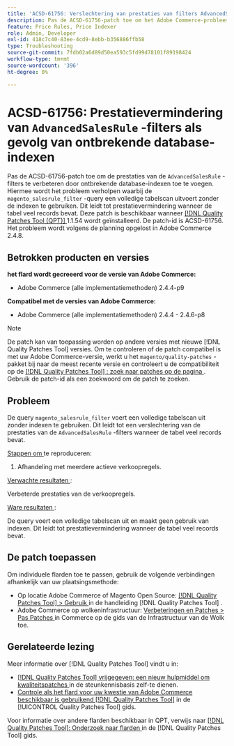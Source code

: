 ```yaml
---
title: 'ACSD-61756: Verslechtering van prestaties van filters AdvancedSalesRule toe te schrijven aan ontbrekende gegevensbestandindexen'
description: Pas de ACSD-61756-patch toe om het Adobe Commerce-probleem te verhelpen, waarbij de query &grave; magento_salesrule_filter&grave; een volledige tabelscan uitvoert zonder indexen te gebruiken. Dit leidt tot prestatievermindering bij het verwerken van grote volumes records. Dit flard verbetert prestaties door de ontbrekende gegevensbestandindexen voor filters te toevoegen AdvancedSalesRule.
feature: Price Rules, Price Indexer
role: Admin, Developer
exl-id: 418c7c40-83ee-4cd9-8ebb-b356886ffb58
type: Troubleshooting
source-git-commit: 7fdb02a6d89d50ea593c5fd99d78101f89198424
workflow-type: tm+mt
source-wordcount: '396'
ht-degree: 0%

---
```


# ACSD-61756: Prestatievermindering van `AdvancedSalesRule` -filters als gevolg van ontbrekende database-indexen

Pas de ACSD-61756-patch toe om de prestaties van de `AdvancedSalesRule` -filters te verbeteren door ontbrekende database-indexen toe te voegen. Hiermee wordt het probleem verholpen waarbij de `magento_salesrule_filter` -query een volledige tabelscan uitvoert zonder de indexen te gebruiken. Dit leidt tot prestatievermindering wanneer de tabel veel records bevat. Deze patch is beschikbaar wanneer [[!DNL Quality Patches Tool (QPT)] ](https://experienceleague.adobe.com/en/docs/commerce-operations/tools/quality-patches-tool/quality-patches-tool-to-self-serve-quality-patches) 1.1.54 wordt geïnstalleerd. De patch-id is ACSD-61756. Het probleem wordt volgens de planning opgelost in Adobe Commerce 2.4.8.

## Betrokken producten en versies

**het flard wordt gecreeerd voor de versie van Adobe Commerce:**

* Adobe Commerce (alle implementatiemethoden) 2.4.4-p9

**Compatibel met de versies van Adobe Commerce:**

* Adobe Commerce (alle implementatiemethoden) 2.4.4 - 2.4.6-p8

>[!NOTE]
>
>De patch kan van toepassing worden op andere versies met nieuwe [!DNL Quality Patches Tool] versies. Om te controleren of de patch compatibel is met uw Adobe Commerce-versie, werkt u het `magento/quality-patches` -pakket bij naar de meest recente versie en controleert u de compatibiliteit op de [[!DNL Quality Patches Tool] : zoek naar patches op de pagina ](https://experienceleague.adobe.com/tools/commerce-quality-patches/index.html) . Gebruik de patch-id als een zoekwoord om de patch te zoeken.

## Probleem

De query `magento_salesrule_filter` voert een volledige tabelscan uit zonder indexen te gebruiken. Dit leidt tot een verslechtering van de prestaties van de `AdvancedSalesRule` -filters wanneer de tabel veel records bevat.

<u> Stappen om </u> te reproduceren:

1. Afhandeling met meerdere actieve verkoopregels.

<u> Verwachte resultaten </u>:

Verbeterde prestaties van de verkoopregels.

<u> Ware resultaten </u>:

De query voert een volledige tabelscan uit en maakt geen gebruik van indexen. Dit leidt tot prestatievermindering wanneer de tabel veel records bevat.

## De patch toepassen

Om individuele flarden toe te passen, gebruik de volgende verbindingen afhankelijk van uw plaatsingsmethode:

* Op locatie Adobe Commerce of Magento Open Source: [[!DNL Quality Patches Tool] > Gebruik ](/help/tools/quality-patches-tool/usage.md) in de handleiding [!DNL Quality Patches Tool] .
* Adobe Commerce op wolkeninfrastructuur: [ Verbeteringen en Patches > Pas Patches ](https://experienceleague.adobe.com/docs/commerce-cloud-service/user-guide/develop/upgrade/apply-patches.html) in Commerce op de gids van de Infrastructuur van de Wolk toe.

## Gerelateerde lezing

Meer informatie over [!DNL Quality Patches Tool] vindt u in:

* [[!DNL Quality Patches Tool]  vrijgegeven: een nieuw hulpmiddel om kwaliteitspatches ](https://experienceleague.adobe.com/en/docs/commerce-operations/tools/quality-patches-tool/quality-patches-tool-to-self-serve-quality-patches) in de steunkennisbasis zelf-te dienen.
* [ Controle als het flard voor uw kwestie van Adobe Commerce beschikbaar is gebruikend  [!DNL Quality Patches Tool]](/help/tools/quality-patches-tool/patches-available-in-qpt/check-patch-for-magento-issue-with-magento-quality-patches.md) in de [!UICONTROL Quality Patches Tool] gids.

Voor informatie over andere flarden beschikbaar in QPT, verwijs naar [[!DNL Quality Patches Tool]: Onderzoek naar flarden ](https://experienceleague.adobe.com/tools/commerce-quality-patches/index.html) in de [!DNL Quality Patches Tool] gids.
